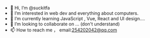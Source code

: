 - 👋 Hi, I’m @suckitfa
- 👀 I’m interested in web dev and everything about computers.
- 🌱 I’m currently learning JavaScript , Vue, React and UI design....
- 💞️ I’m looking to collaborate on ... (don't understand)
- 📫 How to reach me ， email:254202042@qq.com

<!---
suckitfa/suckitfa is a ✨ special ✨ repository because its `README.md` (this file) appears on your GitHub profile.
You can click the Preview link to take a look at your changes.
--->
